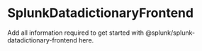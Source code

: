 # SplunkDatadictionaryFrontend

Add all information required to get started with @splunk/splunk-datadictionary-frontend here.
